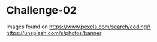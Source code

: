 # Challenge-02
Images found on https://www.pexels.com/search/coding/\
https://unsplash.com/s/photos/banner